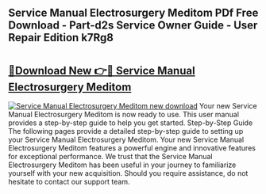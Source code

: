 ## Service Manual Electrosurgery Meditom PDf Free Download - Part-d2s Service Owner Guide - User Repair Edition k7Rg8

# <h2><a href="http://bc53547.oget.top/?id=Service+Manual+Electrosurgery+Meditom">🔗Download New 👉🔴 Service Manual Electrosurgery Meditom</a></h2>

[![Service Manual Electrosurgery Meditom new download](https://i.imgur.com/5g1atiW.png)](http://bc53547.oget.top/?id=Service+Manual+Electrosurgery+Meditom)
Your new Service Manual Electrosurgery Meditom is now ready to use. This user manual provides a step-by-step guide to help you get started. Step-by-Step Guide The following pages provide a detailed step-by-step guide to setting up your Service Manual Electrosurgery Meditom. Your new Service Manual Electrosurgery Meditom features a powerful engine and innovative features for exceptional performance. We trust that the Service Manual Electrosurgery Meditom has been useful in your journey to familiarize yourself with your new acquisition. Should you require assistance, do not hesitate to contact our support team.
